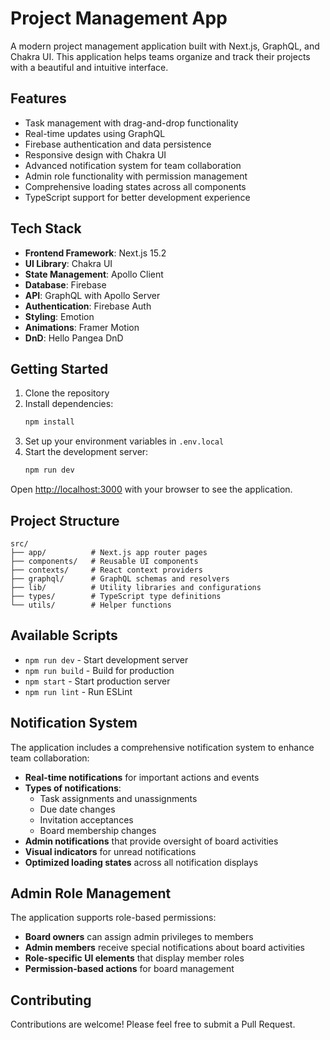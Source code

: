 # Project Management App

A modern project management application built with Next.js, GraphQL, and Chakra UI. This application helps teams organize and track their projects with a beautiful and intuitive interface.

## Features

- Task management with drag-and-drop functionality
- Real-time updates using GraphQL
- Firebase authentication and data persistence
- Responsive design with Chakra UI
- Advanced notification system for team collaboration
- Admin role functionality with permission management
- Comprehensive loading states across all components
- TypeScript support for better development experience

## Tech Stack

- **Frontend Framework**: Next.js 15.2
- **UI Library**: Chakra UI
- **State Management**: Apollo Client
- **Database**: Firebase
- **API**: GraphQL with Apollo Server
- **Authentication**: Firebase Auth
- **Styling**: Emotion
- **Animations**: Framer Motion
- **DnD**: Hello Pangea DnD

## Getting Started

1. Clone the repository
2. Install dependencies:
   ```bash
   npm install
   ```
3. Set up your environment variables in `.env.local`
4. Start the development server:
   ```bash
   npm run dev
   ```

Open [http://localhost:3000](http://localhost:3000) with your browser to see the application.

## Project Structure

```
src/
├── app/          # Next.js app router pages
├── components/   # Reusable UI components
├── contexts/     # React context providers
├── graphql/      # GraphQL schemas and resolvers
├── lib/          # Utility libraries and configurations
├── types/        # TypeScript type definitions
└── utils/        # Helper functions
```

## Available Scripts

- `npm run dev` - Start development server
- `npm run build` - Build for production
- `npm start` - Start production server
- `npm run lint` - Run ESLint

## Notification System

The application includes a comprehensive notification system to enhance team collaboration:

- **Real-time notifications** for important actions and events
- **Types of notifications**:
  - Task assignments and unassignments
  - Due date changes
  - Invitation acceptances
  - Board membership changes
- **Admin notifications** that provide oversight of board activities
- **Visual indicators** for unread notifications
- **Optimized loading states** across all notification displays

## Admin Role Management

The application supports role-based permissions:

- **Board owners** can assign admin privileges to members
- **Admin members** receive special notifications about board activities
- **Role-specific UI elements** that display member roles
- **Permission-based actions** for board management

## Contributing

Contributions are welcome! Please feel free to submit a Pull Request.
